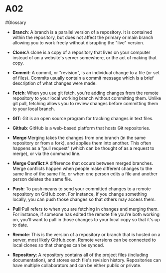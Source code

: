 # A02
#Glossary

- **Branch**: A branch is a parallel version of a repository. It is contained within the repository,
but does not affect the primary or main branch allowing you to work freely without disrupting the "live" version. 

- **Clone**:A clone is a copy of a repository that lives on your computer instead of on a website's server somewhere,
or the act of making that copy.

- **Commit**: A commit, or "revision", is an individual change to a file (or set of files).
Commits usually contain a commit message which is a brief description of what changes were made.

- **Fetch**: When you use git fetch, you're adding changes from the remote repository to your local working branch without committing them. 
Unlike git pull, fetching allows you to review changes before committing them to your local branch.

- **GIT**: Git is an open source program for tracking changes in text files.

- **Github**: GitHub is a web-based platform that hosts Git repositories.

- **Merge**:Merging takes the changes from one branch (in the same repository or from a fork), and applies them into another.
This often happens as a "pull request" (which can be thought of as a request to merge), or via the command line. 

- **Merge Conflict**:A difference that occurs between merged branches. 
Merge conflicts happen when people make different changes to the same line of the same file, or when one person edits a file and another person deletes the same file.

- **Push**: To push means to send your committed changes to a remote repository on GitHub.com. 
For instance, if you change something locally, you can push those changes so that others may access them.

- **Pull**:Pull refers to when you are fetching in changes and merging them. 
For instance, if someone has edited the remote file you're both working on, you'll want to pull in those changes to your local copy so that it's up to date.

- **Remote**: This is the version of a repository or branch that is hosted on a server, most likely GitHub.com. 
Remote versions can be connected to local clones so that changes can be synced.

- **Repository**: A repository contains all of the project files (including documentation), and stores each file's revision history. 
Repositories can have multiple collaborators and can be either public or private.
